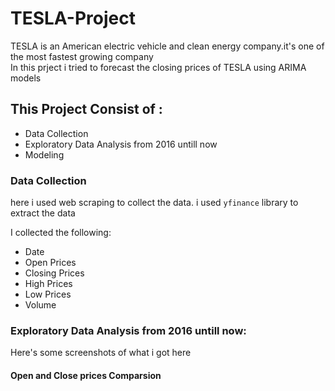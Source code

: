 # TESLA-Project
TESLA is an American electric vehicle and clean energy company.it's one of the most fastest growing company <br> In this prject i tried to forecast the closing prices of TESLA using ARIMA models
## This Project Consist of :
<ul>
  <li> Data Collection </li>
  <li> Exploratory Data Analysis from 2016 untill now</li>
  <li> Modeling</li>
</ul>


###  Data Collection
<p> here i used web scraping to collect the data. i used <code>yfinance</code> library to extract the data</p>
<p>I collected the following:</p>
<ul>
  <li>Date</li>
  <li>Open Prices</li>
  <li>Closing Prices</li>
  <li>High Prices</li>
  <li>Low Prices</li>
  <li>Volume</li>
</ul>


### Exploratory Data Analysis from 2016 untill now:
Here's some screenshots of what i got here

#### Open and Close prices Comparsion

[](https://github.com/Ziad22tarek/TESLA-Project/blob/main/Images/OpenCloseLine.PNG)

